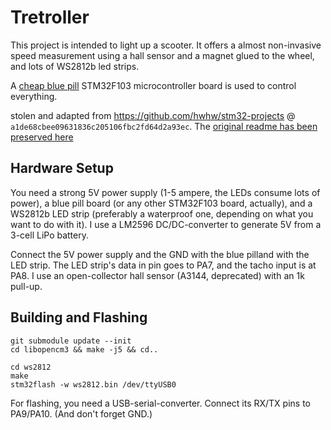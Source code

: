 Tretroller
==========

This project is intended to light up a scooter. It offers a almost non-invasive
speed measurement using a hall sensor and a magnet glued to the wheel,
and lots of WS2812b led strips.

A [cheap blue pill](https://hackaday.com/2017/03/30/the-2-32-bit-arduino-with-debugging/)
STM32F103 microcontroller board is used to control everything.

stolen and adapted from https://github.com/hwhw/stm32-projects @ `a1de68cbee09631836c205106fbc2fd64d2a93ec`.
The [original readme has been preserved here](firmware/readme_orig.md)

Hardware Setup
--------------

You need a strong 5V power supply (1-5 ampere, the LEDs consume lots of power), a
blue pill board (or any other STM32F103 board, actually), and a WS2812b LED strip
(preferably a waterproof one, depending on what you want to do with it).
I use a LM2596 DC/DC-converter to generate 5V from a 3-cell LiPo battery.

Connect the 5V power supply and the GND with the blue pilland with the LED strip.
The LED strip's data in pin goes to PA7, and the tacho input is at PA8.
I use an open-collector hall sensor (A3144, deprecated) with an 1k pull-up.

Building and Flashing
---------------------

```
git submodule update --init
cd libopencm3 && make -j5 && cd..

cd ws2812
make
stm32flash -w ws2812.bin /dev/ttyUSB0
```

For flashing, you need a USB-serial-converter. Connect its RX/TX pins to PA9/PA10.
(And don't forget GND.)
